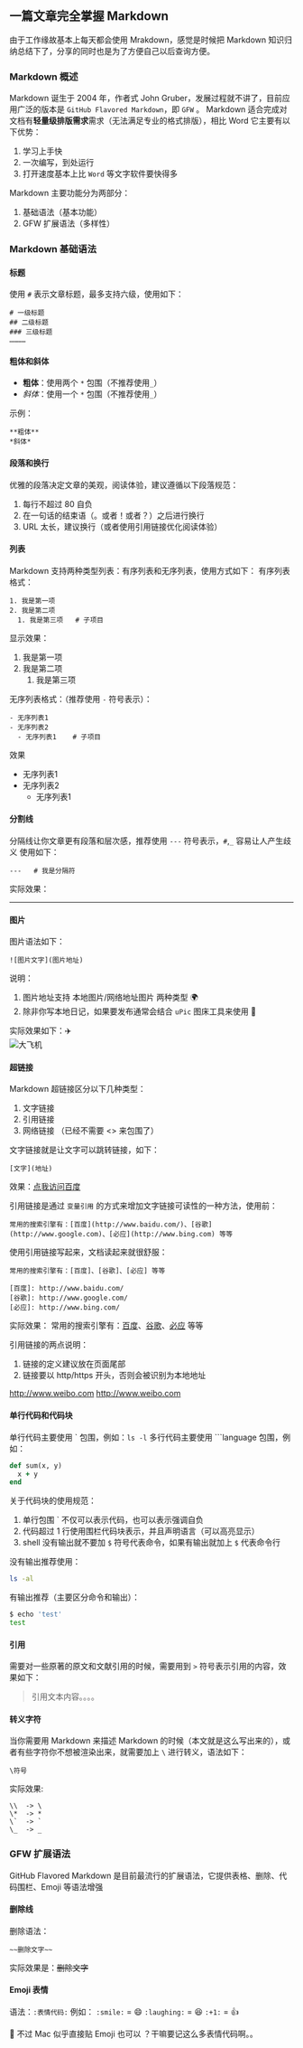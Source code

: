 ## 一篇文章完全掌握 Markdown

由于工作缘故基本上每天都会使用 Mrakdown，感觉是时候把 Markdown 知识归纳总结下了，分享的同时也是为了方便自己以后查询方便。

### Markdown 概述

Markdown 诞生于 2004 年，作者式 John Gruber，发展过程就不讲了，目前应用广泛的版本是 `GitHub Flavored Markdown`，即 `GFW` 。 Markdown 适合完成对文档有**轻量级排版需求**需求（无法满足专业的格式排版），相比 Word 它主要有以下优势：
1. 学习上手快
2. 一次编写，到处运行
3. 打开速度基本上比 `Word` 等文字软件要快得多

Markdown 主要功能分为两部分：
1. 基础语法（基本功能）
2. GFW 扩展语法（多样性）

### Markdown 基础语法

#### 标题
使用 `#` 表示文章标题，最多支持六级，使用如下：
```
# 一级标题
## 二级标题
### 三级标题
…………
```

#### 粗体和斜体
* **粗体**：使用两个 `*` 包围（不推荐使用`_`）
* *斜体*：使用一个 `*` 包围（不推荐使用`_`）

示例：
```
**粗体**
*斜体*
```

#### 段落和换行
优雅的段落决定文章的美观，阅读体验，建议遵循以下段落规范：
1. 每行不超过 80 自负
2. 在一句话的结束语（。或者！或者？）之后进行换行
3. URL 太长，建议换行（或者使用引用链接优化阅读体验）


#### 列表
Markdown 支持两种类型列表：有序列表和无序列表，使用方式如下：
有序列表格式：
```
1. 我是第一项
2. 我是第二项
  1. 我是第三项   # 子项目
```

显示效果：
1. 我是第一项
2. 我是第二项
   1. 我是第三项

无序列表格式：（推荐使用 `-` 符号表示）：
```
- 无序列表1
- 无序列表2
  - 无序列表1    # 子项目
```
效果
- 无序列表1
- 无序列表2
  - 无序列表1

#### 分割线
分隔线让你文章更有段落和层次感，推荐使用 `---` 符号表示，`#`,`_` 容易让人产生歧义
使用如下：
```
---   # 我是分隔符
```
实际效果：

---


#### 图片
图片语法如下：
```
![图片文字](图片地址)
```
说明：
1. 图片地址支持 本地图片/网络地址图片 两种类型 🌍
2. 除非你写本地日记，如果要发布通常会结合 `uPic` 图床工具来使用 🔧

实际效果如下：✈️  
![大飞机](https://pcloud-1258173945.cos.ap-guangzhou.myqcloud.com/uPic/3heqmF.png)

#### 超链接

Markdown 超链接区分以下几种类型：
1. 文字链接
2. 引用链接
3. 网络链接 （已经不需要 <> 来包围了）

文字链接就是让文字可以跳转链接，如下：
```
[文字](地址)
```
效果：[点我访问百度](http://www.baidu.com/)

引用链接是通过 `变量引用` 的方式来增加文字链接可读性的一种方法，使用前：
```
常用的搜索引擎有：[百度](http://www.baidu.com/)、[谷歌](http://www.google.com)、[必应](http://www.bing.com) 等等
```
使用引用链接写起来，文档读起来就很舒服：
```
常用的搜索引擎有：[百度]、[谷歌]、[必应] 等等

[百度]: http://www.baidu.com/
[谷歌]: http://www.google.com/
[必应]: http://www.bing.com/
```
实际效果：
常用的搜索引擎有：[百度]、[谷歌]、[必应] 等等

[百度]: http://www.baidu.com/
[谷歌]: http://www.google.com/
[必应]: http://www.bing.com/


引用链接的两点说明：
1. 链接的定义建议放在页面尾部
2. 链接要以 http/https 开头，否则会被识别为本地地址

<http://www.weibo.com>
http://www.weibo.com

#### 单行代码和代码块

单行代码主要使用 \` 包围，例如：`ls -l` 
多行代码主要使用 ```language 包围，例如：
```ruby
def sum(x, y)
  x + y
end
```

关于代码块的使用规范：
1. 单行包围 \` 不仅可以表示代码，也可以表示强调自负
2. 代码超过 1 行使用围栏代码块表示，并且声明语言（可以高亮显示）
3. shell 没有输出就不要加 `$` 符号代表命令，如果有输出就加上 `$` 代表命令行

没有输出推荐使用：
```sh
ls -al
```

有输出推荐（主要区分命令和输出）：
```sh
$ echo 'test'
test
```

#### 引用
需要对一些原著的原文和文献引用的时候，需要用到 `>` 符号表示引用的内容，效果如下：
> 引用文本内容。。。。

#### 转义字符
当你需要用 Markdown 来描述 Markdown 的时候（本文就是这么写出来的），或者有些字符你不想被渲染出来，就需要加上 `\` 进行转义，语法如下：
```
\符号
```
实际效果:
```
\\  -> \
\*  -> *
\`  -> `
\_  -> _
```


### GFW 扩展语法
GitHub Flavored Markdown 是目前最流行的扩展语法，它提供表格、删除、代码围栏、Emoji 等语法增强

#### 删除线
删除语法：
```
~~删除文字~~
```
实际效果是：~~删除文字~~

#### Emoji 表情
语法：`:表情代码:`
例如：
`:smile:` = :smile:
`:laughing:` = :laughing:
`:+1:` = :+1:

👻 不过 Mac 似乎直接贴 Emoji 也可以 ？干嘛要记这么多表情代码啊。。